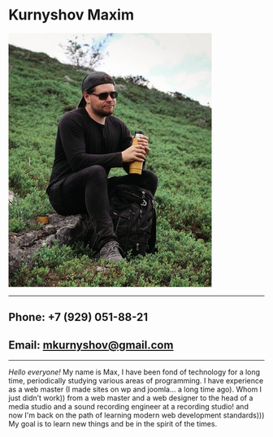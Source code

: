 # Kurnyshov Maxim
![Kurnyshov Maxim](/images/me.jpeg)

--------------------
## Phone: +7 (929) 051-88-21

## Email: mkurnyshov@gmail.com
--------------------

*Hello everyone!* My name is Max, I have been fond of technology for a long time, periodically studying various areas of programming. I have experience as a web master (I made sites on wp and joomla... a long time ago). Whom I just didn’t work)) from a web master and a web designer to the head of a media studio and a sound recording engineer at a recording studio! and now I'm back on the path of learning modern web development standards)))
My goal is to learn new things and be in the spirit of the times.

